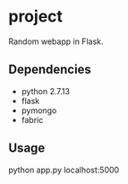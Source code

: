 # project
Random webapp in Flask.

## Dependencies
- python 2.7.13
- flask
- pymongo
- fabric

## Usage
python app.py 
localhost:5000
